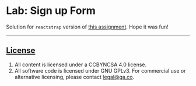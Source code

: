 # Lab: Sign up Form

Solution for `reactstrap` version of [this assignment](https://github.com/brandiw/sign-up-form-starter-code). Hope it was fun! 

---


## [License](LICENSE)

1.  All content is licensed under a CC­BY­NC­SA 4.0 license.
1.  All software code is licensed under GNU GPLv3. For commercial use or
    alternative licensing, please contact legal@ga.co.
